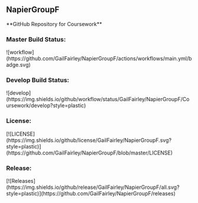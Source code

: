<h2>NapierGroupF</h2>
**GitHub Repository for Coursework**

<h3>Master Build Status:</h3>![workflow](https://github.com/GailFairley/NapierGroupF/actions/workflows/main.yml/badge.svg)

<h3>Develop Build Status:</h3>![develop](https://img.shields.io/github/workflow/status/GailFairley/NapierGroupF/Coursework/develop?style=plastic)

<h3>License:</h3>[![LICENSE](https://img.shields.io/github/license/GailFairley/NapierGroupF.svg?style=plastic)](https://github.com/GailFairley/NapierGroupF/blob/master/LICENSE)

<h3>Release:</h3>[![Releases](https://img.shields.io/github/release/GailFairley/NapierGroupF/all.svg?style=plastic)](https://github.com/GailFairley/NapierGroupF/releases)